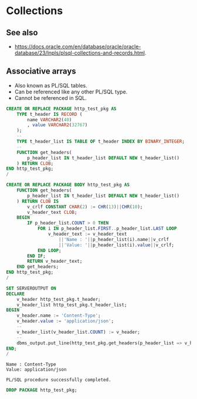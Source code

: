 # Collections

## See also

* <https://docs.oracle.com/en/database/oracle/oracle-database/23/lnpls/plsql-collections-and-records.html>.

## Associative arrays

* Also known as PL/SQL tables.
* Can be referenced like any other PL/SQL type.
* Cannot be referenced in SQL.

```sql
CREATE OR REPLACE PACKAGE http_test_pkg AS
    TYPE t_header IS RECORD (
        name VARCHAR2(40)
        , value VARCHAR2(32767)
    );
    --
    TYPE t_header_list IS TABLE OF t_header INDEX BY BINARY_INTEGER;
    --
    FUNCTION get_headers(
        p_header_list IN t_header_list DEFAULT NEW t_header_list()
    ) RETURN CLOB;
END http_test_pkg;
/

CREATE OR REPLACE PACKAGE BODY http_test_pkg AS
    FUNCTION get_headers(
        p_header_list IN t_header_list DEFAULT NEW t_header_list()
    ) RETURN CLOB IS
        v_crlf CONSTANT CHAR(2) := CHR(13)||CHR(10);
        v_header_text CLOB;
    BEGIN
        IF p_header_list.COUNT > 0 THEN
            FOR i IN p_header_list.FIRST..p_header_list.LAST LOOP
                v_header_text := v_header_text
                    ||'Name : '||p_header_list(i).name||v_crlf
                    ||'Value: '||p_header_list(i).value||v_crlf;
            END LOOP;
        END IF;
        RETURN v_header_text;
    END get_headers;
END http_test_pkg;
/
```

```sql
SET SERVEROUTPUT ON
DECLARE
    v_header http_test_pkg.t_header;
    v_header_list http_test_pkg.t_header_list;
BEGIN
    v_header.name := 'Content-Type';
    v_header.value := 'application/json';
    --
    v_header_list(v_header_list.COUNT) := v_header;
    --
    dbms_output.put_line(http_test_pkg.get_headers(p_header_list => v_header_list));
END;
/
```

```text
Name : Content-Type
Value: application/json

PL/SQL procedure successfully completed.
```

```sql
DROP PACKAGE http_test_pkg;
```
